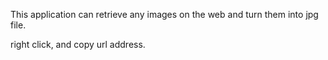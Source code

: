 This application can retrieve any images on the web and turn them into jpg file. 

right click, and copy url address. 